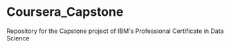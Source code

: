 # Coursera_Capstone
Repository for the Capstone project of IBM's Professional Certificate in Data Science
